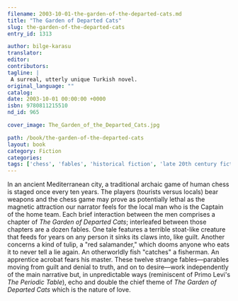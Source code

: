 ```yaml
---
filename: 2003-10-01-the-garden-of-the-departed-cats.md
title: "The Garden of Departed Cats"
slug: the-garden-of-the-departed-cats
entry_id: 1313

author: bilge-karasu
translator: 
editor: 
contributors: 
tagline: |
 A surreal, utterly unique Turkish novel.
original_language: ""
catalog: 
date: 2003-10-01 00:00:00 +0000 
isbn: 9780811215510
nd_id: 965

cover_image: The_Garden_of_the_Departed_Cats.jpg

path: /book/the-garden-of-the-departed-cats
layout: book
category: Fiction
categories: 
tags: ['chess', 'fables', 'historical fiction', 'late 20th century fiction', 'Turkish writers']
---
```

In an ancient Mediterranean city, a traditional archaic game of human chess is staged once every ten years. The players (tourists versus locals) bear weapons and the chess game may prove as potentially lethal as the magnetic attraction our narrator feels for the local man who is the Captain of the home team. Each brief interaction between the men comprises a chapter of *The Garden of Departed Cats*; interleafed between those chapters are a dozen fables. One tale features a terrible stoat-like creature that feeds for years on any person it sinks its claws into, like guilt. Another concerns a kind of tulip, a "red salamander," which dooms anyone who eats it to never tell a lie again. An otherworldly fish "catches" a fisherman. An apprentice acrobat fears his master. These twelve strange fables––parables moving from guilt and denial to truth, and on to desire––work independently of the main narrative but, in unpredictable ways (reminiscent of Primo Levi's *The Periodic Table*), echo and double the chief theme of *The Garden of Departed Cats* which is the nature of love.





